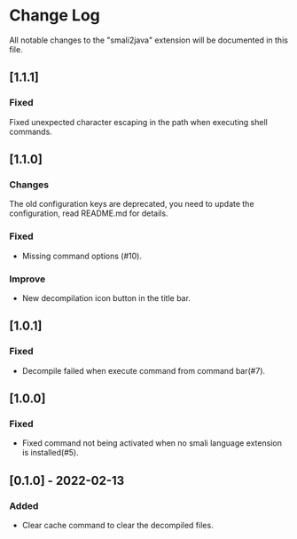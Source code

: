 # Change Log

All notable changes to the "smali2java" extension will be documented in this file.

## [1.1.1]

### Fixed

Fixed unexpected character escaping in the path when executing shell commands.

## [1.1.0]

### Changes

The old configuration keys are deprecated, you need to update the configuration, read README.md for details.

### Fixed

- Missing command options (#10).

### Improve

- New decompilation icon button in the title bar.

## [1.0.1]

### Fixed

- Decompile failed when execute command from command bar(#7).

## [1.0.0]

### Fixed

- Fixed command not being activated when no smali language extension is installed(#5).


## [0.1.0] - 2022-02-13

### Added

- Clear cache command to clear the decompiled files.